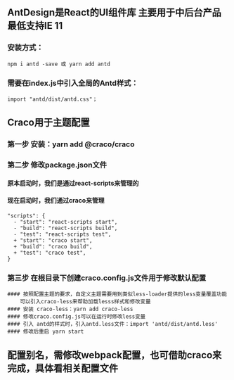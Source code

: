  ## AntDesign是React的UI组件库 主要用于中后台产品 最低支持IE 11
 ### 安装方式：
    npm i antd -save 或 yarn add antd
### 需要在index.js中引入全局的Antd样式：
    import "antd/dist/antd.css"；

## Craco用于主题配置
### 第一步 安装：yarn add @craco/craco
### 第二步 修改package.json文件
  #### 原本启动时，我们是通过react-scripts来管理的
  #### 现在启动时，我们通过craco来管理
  ```
  "scripts": {
    - "start": "react-scripts start",
    - "build": "react-scripts build",
    - "test": "react-scripts test",
    + "start": "craco start",
    + "build": "craco build",
    + "test": "craco test",
  }
  ```
  ### 第三步 在根目录下创建craco.config.js文件用于修改默认配置
    #### 按照配置主题的要求，自定义主题需要用到类似less-loader提供的less变量覆盖功能
        可以引入craco-less来帮助加载lesss样式和修改变量
    #### 安装 craco-less：yarn add craco-less
    #### 修改craco.config.js可以在运行时修改less变量
    #### 引入 antd的样式时，引入antd.less文件：import 'antd/dist/antd.less'
    #### 修改后重启 yarn start 
## 配置别名，需修改webpack配置，也可借助craco来完成，具体看相关配置文件